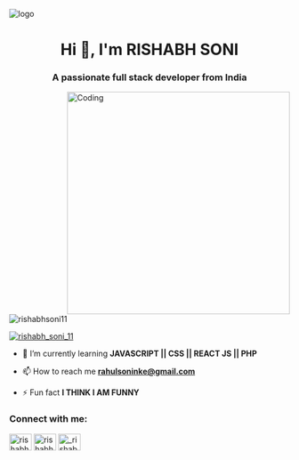 ![logo](https://1.bp.blogspot.com/-7A4WynwLsMw/XbBpCXG8fHI/AAAAAAAAMt4/uOa1bpLskYgrwGbllhSu2SDj_Mig8SXJQCLcBGAsYHQ/s1600/2000_600px.gif)
<h1 align="center">Hi 👋, I'm RISHABH SONI</h1>
<h3 align="center">A passionate full stack developer from India</h3>
<img align="right" alt="Coding" width="400" src="https://encrypted-tbn0.gstatic.com/images?q=tbn:ANd9GcRRCgqE_hUBnFrHvPhkEG3EtBFHtsk3VNskRA&usqp=CAU">

<p align="left"> <img src="https://komarev.com/ghpvc/?username=rishabhsoni11&label=Profile%20views&color=0e75b6&style=flat" alt="rishabhsoni11" /> </p>

<p align="left"> <a href="https://twitter.com/rishabh_soni_11" target="blank"><img src="https://img.shields.io/twitter/follow/rishabh_soni_11?logo=twitter&style=for-the-badge" alt="rishabh_soni_11" /></a> </p>

- 🌱 I’m currently learning **JAVASCRIPT || CSS || REACT JS || PHP**

- 📫 How to reach me **rahulsoninke@gmail.com**

- ⚡ Fun fact **I THINK I AM FUNNY**

<h3 align="left">Connect with me:</h3>
<p align="left">
<a href="https://twitter.com/rishabh_soni_11" target="blank"><img align="center" src="https://raw.githubusercontent.com/rahuldkjain/github-profile-readme-generator/master/src/images/icons/Social/twitter.svg" alt="rishabh_soni_11" height="30" width="40" /></a>
<a href="https://linkedin.com/in/rishabh-soni-11dec2004" target="blank"><img align="center" src="https://raw.githubusercontent.com/rahuldkjain/github-profile-readme-generator/master/src/images/icons/Social/linked-in-alt.svg" alt="rishabh-soni-11dec2004" height="30" width="40" /></a>
<a href="https://instagram.com/_rishabh__soni_" target="blank"><img align="center" src="https://raw.githubusercontent.com/rahuldkjain/github-profile-readme-generator/master/src/images/icons/Social/instagram.svg" alt="_rishabh__soni_" height="30" width="40" /></a>
</p>

